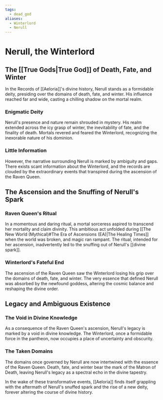 ```yaml
---
tags:
  - dead_god
aliases:
  - Winterlord
  - Nerull
---
```

# Nerull, the Winterlord

## The [[True Gods|True God]] of Death, Fate, and Winter

In the Records of [[Aeloria]]'s divine history, Nerull stands as a formidable deity, presiding over the domains of death, fate, and winter. His influence reached far and wide, casting a chilling shadow on the mortal realm.

### Enigmatic Deity

Nerull's presence and nature remain shrouded in mystery. His realm extended across the icy grasp of winter, the inevitability of fate, and the finality of death. Mortals revered and feared the Winterlord, recognizing the inexorable nature of his dominion.

### Little Information

However, the narrative surrounding Nerull is marked by ambiguity and gaps. There exists scant information about the Winterlord, and the records are clouded by the extraordinary events that transpired during the ascension of the Raven Queen.

## The Ascension and the Snuffing of Nerull's Spark

### Raven Queen's Ritual

In a momentous and daring ritual, a mortal sorceress aspired to transcend her mortality and claim divinity. This ambitious act unfolded during [[The New World (Mythical)#The Era of Ascensions (EA)|The Healing Times]] when the world was broken, and magic ran rampant. The ritual, intended for her ascension, inadvertently led to the snuffing out of Nerull's [[divine spark]].

### Winterlord's Fateful End

The ascension of the Raven Queen saw the Winterlord losing his grip over the domains of death, fate, and winter. The very essence that defined Nerull was absorbed by the newfound goddess, altering the cosmic balance and reshaping the divine order.

## Legacy and Ambiguous Existence

### The Void in Divine Knowledge

As a consequence of the Raven Queen's ascension, Nerull's legacy is marked by a void in divine knowledge. The Winterlord, once a formidable force in the pantheon, now occupies a place of uncertainty and obscurity.

### The Taken Domains

The domains once governed by Nerull are now intertwined with the essence of the Raven Queen. Death, fate, and winter bear the mark of the Matron of Death, leaving Nerull's legacy as a spectral echo in the divine tapestry.

In the wake of these transformative events, [[Aeloria]] finds itself grappling with the aftermath of Nerull's snuffed spark and the rise of a new deity, forever altering the course of divine history.